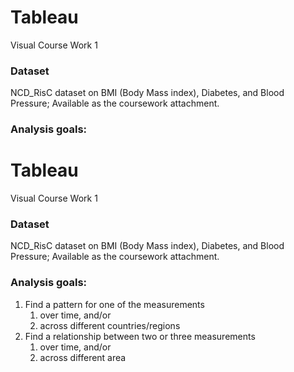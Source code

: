 # Tableau
Visual Course Work 1

### Dataset
NCD_RisC dataset on BMI (Body Mass index), Diabetes, and Blood Pressure; Available as the 
coursework attachment.

### Analysis goals:
# Tableau
Visual Course Work 1

### Dataset
NCD_RisC dataset on BMI (Body Mass index), Diabetes, and Blood Pressure; Available as the 
coursework attachment.

### Analysis goals:
<ol>
  <li>Find a pattern for one of the measurements
    <ol>
      <li>over time, and/or</li>
      <li>across different countries/regions</li>
    </ol>
  </li>
  <li>Find a relationship between two or three measurements
    <ol>
      <li>over time, and/or</li>
      <li>across different area</li>
    </ol>
  </li>
</ol>
